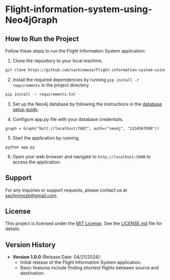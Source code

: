 # Flight-information-system-using-Neo4jGraph

## How to Run the Project

Follow these steps to run the Flight Information System application:

1. Clone the repository to your local machine.
  ```bash
  git clone https://github.com/sachinmoze/Flight-information-system-using-Neo4jGraph.git
  ```

2. Install the required dependencies by running `pip install -r requirements` in the project directory.

  ```bash
  pip install -r requirements.txt
  ```

3. Set up the Neo4j database by following the instructions in the [database setup guide](docs/database-setup.md).

4. Configure app.py file with your database credentials.
  ```
  graph = Graph("bolt://localhost/7687", auth=("neo4j", "1234567890"))
  ```

5. Start the application by running.
  ```
  python app.py
  ```
6. Open your web browser and navigate to `http://localhost:5000` to access the application.

## Support

For any inquiries or support requests, please contact us at [sachinmoze@gmail.com](mailto:sachinmoze@gmail.com).

## License

This project is licensed under the [MIT License](LICENSE.md). See the [LICENSE.md](LICENSE.md) file for details.

## Version History

- **Version 1.0.0** (Release Date: 04/21/2024):
  - Initial release of the Flight Information System application.
  - Basic features include finding shortest flights between source and destination.
